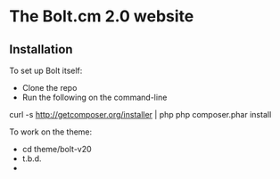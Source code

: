 The Bolt.cm 2.0 website
=======================


Installation
------------

To set up Bolt itself:

 - Clone the repo
 - Run the following on the command-line

curl -s http://getcomposer.org/installer | php
php composer.phar install

To work on the theme:

 - cd theme/bolt-v20
 - t.b.d.
 - 
 
